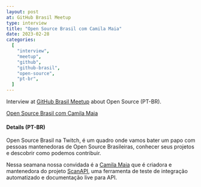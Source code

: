 ```yaml
---
layout: post
at: GitHub Brasil Meetup
type: interview
title: "Open Source Brasil com Camila Maia"
date: 2023-02-28
categories:
  [
    "interview",
    "meetup",
    "github",
    "github-brasil",
    "open-source",
    "pt-br",
  ]
---
```


Interview at [GitHub Brasil Meetup][github-brasil-meetup] about Open Source (PT-BR).

[Open Source Brasil com Camila Maia][meetup-event]

#### Details (PT-BR)

Open Source Brasil na Twitch, é um quadro onde vamos bater um papo com pessoas mantenedoras de Open Source Brasileiras, conhecer seus projetos e descobrir como podemos contribuir.

Nessa seamana nossa convidada é a [Camila Maia][my-github] que é criadora e mantenedora do projeto [ScanAPI][scanapi], uma ferramenta de teste de integração automatizado e documentação live para API.

[github-brasil-meetup]: https://www.meetup.com/githubbrasil/
[meetup-event]: https://www.meetup.com/githubbrasil/events/291819812
[my-github]: https://github.com/camilamaia
[scanapi]: https://github.com/scanapi/scanapi
